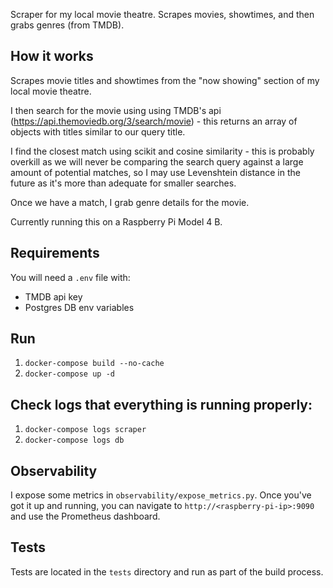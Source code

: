 Scraper for my local movie theatre. Scrapes movies, showtimes, and then grabs genres (from TMDB).

## How it works
Scrapes movie titles and showtimes from the "now showing" section of my local movie theatre. 

I then search for the movie using using TMDB's api (https://api.themoviedb.org/3/search/movie) - this returns an array of objects with titles similar to our query title. 

I find the closest match using scikit and cosine similarity - this is probably overkill as we will never be comparing the search query against a large amount of potential matches, so I may use Levenshtein distance in the future as it's more than adequate for smaller searches. 

Once we have a match, I grab genre details for the movie.

Currently running this on a Raspberry Pi Model 4 B.

## Requirements
You will need a `.env` file with:
- TMDB api key
- Postgres DB env variables

## Run
1. `docker-compose build --no-cache`
2. `docker-compose up -d`

## Check logs that everything is running properly:
1. `docker-compose logs scraper`
2. `docker-compose logs db`

## Observability
I expose some metrics in `observability/expose_metrics.py`. Once you've got it up and running, you can navigate to `http://<raspberry-pi-ip>:9090` and use the Prometheus dashboard.

## Tests
Tests are located in the `tests` directory and run as part of the build process.